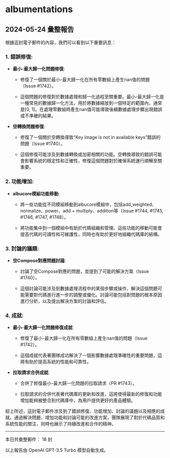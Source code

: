 # albumentations

## 2024-05-24 彙整報告

根據這封電子郵件的內容，我們可以看到以下重要訊息：



### 1. 錯誤修復:

   - **最小-最大歸一化問題修復**:

     - 修復了一個關於最小-最大歸一化在所有零數組上產生nan值的問題（Issue #1742）。

     - 這個問題的修復對於數據處理和歸一化過程至關重要。最小-最大歸一化是一種常見的數據歸一化方法，用於將數據縮放到一個特定的範圍內，通常是[0, 1]。在處理零數組時產生nan值可能導致後續數據處理步驟出現錯誤或不準確的結果。



   - **空轉換問題修復**:

     - 修復了一個關於空轉換導致“Key image is not in available keys”錯誤的問題（Issue #1740）。

     - 這個修復可能涉及到數據轉換或加密相關的功能。空轉換導致的錯誤可能會影響系統的穩定性和正確性，修復這個問題對於確保系統運行順暢至關重要。



### 2. 功能增加:

   - **albucore模組功能移動**:

     - 將一些功能從不同模組移動到albucore模組中，包括add_weighted、normalize、power、add + multiply、addition等（Issue #1744, #1745, #1746, #1747, #1748）。

     - 將功能集中到一個模組中有助於代碼組織和管理。這些功能的移動可能會提高代碼的可讀性和可維護性，同時也有助於更好地組織代碼庫的結構。



### 3. 討論的議題:

   - **空Compose對應問題討論**:

     - 討論了空Compose對應的問題，並提到了可能的解決方案（Issue #1740）。

     - 這個討論可能涉及到數據處理流程中的某個步驟或操作，解決這個問題可能需要對代碼進行進一步的調整或優化。討論可能包括對問題的根本原因進行分析，以及提出解決方案的討論和評估。



### 4. 成就:

   - **最小-最大歸一化問題修復成就**:

     - 修復了最小-最大歸一化在所有零數組上產生nan值的問題（Issue #1742）。

     - 這個成就代表著團隊成功解決了一個影響數據處理準確性的重要問題，這將有助於提高系統的性能和可靠性。



   - **拉取請求合併成就**:

     - 合併了修復最小-最大歸一化問題的拉取請求（PR #1743）。

     - 拉取請求的合併代表著代碼庫的更新和改進，這將使得最新的修復和功能增加能夠被整合到代碼庫中，為用戶提供更好的產品體驗。



綜上所述，這封電子郵件涉及到了錯誤修復、功能增加、討論的議題以及相應的成就。通過解決問題、增加功能和討論可能的改進方案，團隊展現了對於代碼品質和系統性能的關注，同時也展示了持續改進和合作的精神。



---



本日共彙整郵件： 18 封



以上報告由 OpenAI GPT-3.5 Turbo 模型自動生成。